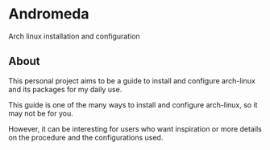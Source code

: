 # Andromeda
Arch linux installation and configuration

## About
This personal project aims to be a guide to install and configure arch-linux and its packages for my daily use.

This guide is one of the many ways to install and configure arch-linux, so it may not be for you.

However, it can be interesting for users who want inspiration or more details on the procedure and the configurations used.

